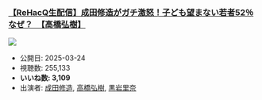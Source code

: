 ### [【ReHacQ生配信】成田修造がガチ激怒！子ども望まない若者52％なぜ？　【高橋弘樹】](https://www.youtube.com/watch?v=jrYD7CHlPWk)
[![](https://img.youtube.com/vi/jrYD7CHlPWk/sddefault.jpg)](https://www.youtube.com/watch?v=jrYD7CHlPWk)
-   公開日: 2025-03-24
-   視聴数: 255,133
-   **いいね数: 3,109**
-   出演者: [成田修造](/rehacq_fan/people/成田修造 "wikilink"), [高橋弘樹](/rehacq_fan/people/高橋弘樹 "wikilink"), [黒岩里奈](/rehacq_fan/people/黒岩里奈 "wikilink")
